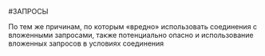 #ЗАПРОСЫ 

По тем же причинам, по которым «вредно» использовать соединения с вложенными запросами, также потенциально опасно и использование вложенных запросов в условиях соединения